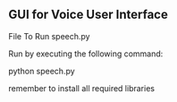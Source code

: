 ## GUI for Voice User Interface

File To Run speech.py

Run by executing the following command:

python speech.py

remember to install all required libraries 